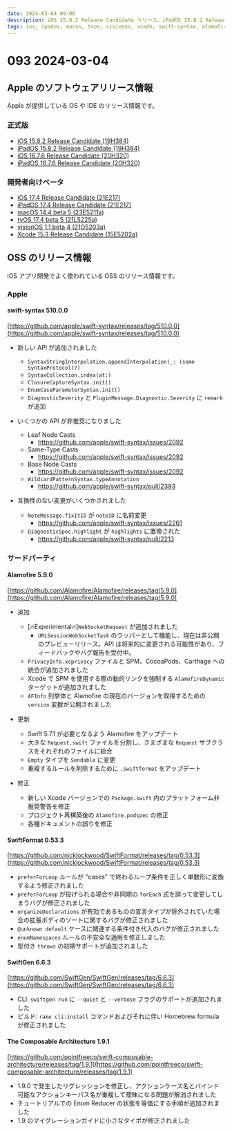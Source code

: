 ```yaml
---
date: 2024-03-04 09:00
description: iOS 15.8.2 Release Candidate リリース、iPadOS 15.8.2 Release Candidate リリース、swift-syntax 510.0.0 リリース、ほか
tags: ios, ipados, macos, tvos, visionos, xcode, swift-syntax, alamofire, swift-format, swift-gen, the-composable-architecture
---
```

# 093 2024-03-04

## Apple のソフトウェアリリース情報

Apple が提供している OS や IDE のリリース情報です。

### 正式版

- [iOS 15.8.2 Release Candidate (19H384)](https://developer.apple.com/news/releases/?id=02272024b)
- [iPadOS 15.8.2 Release Candidate (19H384)](https://developer.apple.com/news/releases/?id=02272024a)
- [iOS 16.7.6 Release Candidate (20H320)](https://developer.apple.com/news/releases/?id=02272024d)
- [iPadOS 16.7.6 Release Candidate (20H320)](https://developer.apple.com/news/releases/?id=02272024c)

### 開発者向けベータ

- [iOS 17.4 Release Candidate (21E217)](https://developer.apple.com/news/releases/?id=02272024i)
- [iPadOS 17.4 Release Candidate (21E217)](https://developer.apple.com/news/releases/?id=02272024h)
- [macOS 14.4 beta 5 (23E5211a)](https://developer.apple.com/news/releases/?id=02272024g)
- [tvOS 17.4 beta 5 (21L5225a)](https://developer.apple.com/news/releases/?id=02272024f)
- [visionOS 1.1 beta 4 (21O5203a)](https://developer.apple.com/news/releases/?id=02272024e)
- [Xcode 15.3 Release Candidate (15E5202a)](https://developer.apple.com/news/releases/?id=02272024j)

## OSS のリリース情報

iOS アプリ開発でよく使われている OSS のリリース情報です。

### Apple

#### swift-syntax 510.0.0

[https://github.com/apple/swift-syntax/releases/tag/510.0.0](https://github.com/apple/swift-syntax/releases/tag/510.0.0)

- 新しい API が追加されました
    - `SyntaxStringInterpolation.appendInterpolation(_: (some SyntaxProtocol)?)`
    - `SyntaxCollection.index(at:)`
    - `ClosureCaptureSyntax.init()`
    - `EnumCaseParameterSyntax.init()`
    - `DiagnosticSeverity` と `PluginMessage.Diagnostic.Severity` に `remark` が追加

- いくつかの API が非推奨になりました
    - Leaf Node Casts
        - https://github.com/apple/swift-syntax/issues/2092
    - Same-Type Casts
        - https://github.com/apple/swift-syntax/issues/2092
    - Base Node Casts
        - https://github.com/apple/swift-syntax/issues/2092
    - `WildcardPatternSyntax.typeAnnotation`
        - https://github.com/apple/swift-syntax/pull/2393

- 互換性のない変更がいくつかされました
    - `NoteMessage.fixItID` が `noteID` に名前変更
        - https://github.com/apple/swift-syntax/issues/2261
    - `DiagnosticSpec.highlight` が `highlights` に置換された
        - https://github.com/apple/swift-syntax/pull/2213

### サードパーティ

#### Alamofire 5.9.0

[https://github.com/Alamofire/Alamofire/releases/tag/5.9.0](https://github.com/Alamofire/Alamofire/releases/tag/5.9.0)

- 追加
    - [🔥Experimental🔥]`WebSocketRequest` が追加されました
        - `URLSessionWebSocketTask` のラッパーとして機能し、現在は非公開のプレビューリリース。API は将来的に変更される可能性があり、フィードバックやバグ報告を受付中。
    - `PrivacyInfo.xcprivacy` ファイルと SPM、CocoaPods、Carthage への統合が追加されました
    - Xcode で SPM を使用する際の動的リンクを強制する `AlamofireDynamic` ターゲットが追加されました
    - `AFInfo` 列挙体と Alamofire の現在のバージョンを取得するための `version` 変数が公開されました

- 更新
    - Swift 5.7.1 が必要となるよう Alamofire をアップデート
    - 大きな `Request.swift` ファイルを分割し、さまざまな `Request` サブクラスをそれぞれのファイルに統合
    - `Empty` タイプを `Sendable` に変更
    - 重複するルールを削除するために `.swiftformat` をアップデート

- 修正
    - 新しい Xcode バージョンでの `Package.swift` 内のプラットフォーム非推奨警告を修正
    - プロジェクト再構築後の `Alamofire.podspec` の修正
    - 各種ドキュメントの誤りを修正

#### SwiftFormat 0.53.3

[https://github.com/nicklockwood/SwiftFormat/releases/tag/0.53.3](https://github.com/nicklockwood/SwiftFormat/releases/tag/0.53.3)

- `preferForLoop` ルールが "cases" で終わるループ条件を正しく単数形に変換するよう修正されました
- `preferForLoop` が投げられる場合や非同期の `forEach` 式を誤って変更してしまうバグが修正されました
- `organizeDeclarations` が有効であるものの宣言タイプが除外されていた場合の拡張ボディのソートに関するバグが修正されました
- `@unknown default` ケースに関連する条件付き代入のバグが修正されました
- `enumNamespaces` ルールの不安全な適用を修正しました
- 型付き `throws` の初期サポートが追加されました

#### SwiftGen 6.6.3

[https://github.com/SwiftGen/SwiftGen/releases/tag/6.6.3](https://github.com/SwiftGen/SwiftGen/releases/tag/6.6.3)

- CLI: `swiftgen run` に `--quiet` と `--verbose` フラグのサポートが追加されました
- ビルド: `rake cli:install` コマンドおよびそれに伴い Homebrew formula が修正されました
  
#### The Composable Architecture 1.9.1

[https://github.com/pointfreeco/swift-composable-architecture/releases/tag/1.9.1](https://github.com/pointfreeco/swift-composable-architecture/releases/tag/1.9.1)

- 1.9.0 で発生したリグレッションを修正し、アクションケース名とバインド可能なアクションキーパス名が重複して曖昧になる問題が解消されました
- チュートリアルでの Enum Reducer の状態を等価にする手順が追加されました
- 1.9 のマイグレーションガイドに小さなタイポが修正されました